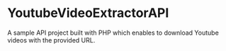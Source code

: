 # YoutubeVideoExtractorAPI
A sample API project built with PHP which enables to download Youtube videos with the provided URL.
